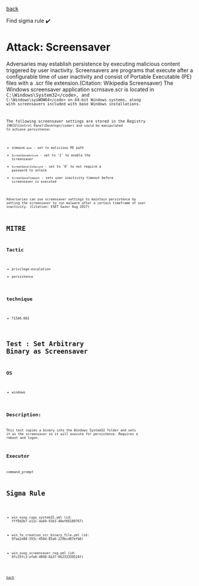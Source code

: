 
[back](../index.md)

Find sigma rule :heavy_check_mark: 

# Attack: Screensaver 

Adversaries may establish persistence by executing malicious content triggered by user inactivity. Screensavers are programs that execute after a configurable time of user inactivity and consist of Portable Executable (PE) files with a .scr file extension.(Citation: Wikipedia Screensaver) The Windows screensaver application scrnsave.scr is located in <code>C:\Windows\System32\</code>, and <code>C:\Windows\sysWOW64\</code>  on 64-bit Windows systems, along with screensavers included with base Windows installations.

The following screensaver settings are stored in the Registry (<code>HKCU\Control Panel\Desktop\</code>) and could be manipulated to achieve persistence:

* <code>SCRNSAVE.exe</code> - set to malicious PE path
* <code>ScreenSaveActive</code> - set to '1' to enable the screensaver
* <code>ScreenSaverIsSecure</code> - set to '0' to not require a password to unlock
* <code>ScreenSaveTimeout</code> - sets user inactivity timeout before screensaver is executed

Adversaries can use screensaver settings to maintain persistence by setting the screensaver to run malware after a certain timeframe of user inactivity. (Citation: ESET Gazer Aug 2017)

# MITRE
## Tactic
  - privilege-escalation
  - persistence


## technique
  - T1546.002


# Test : Set Arbitrary Binary as Screensaver
## OS
  - windows


## Description:
This test copies a binary into the Windows System32 folder and sets it as the screensaver so it will execute for persistence. Requires a reboot and logon.


## Executor
command_prompt

# Sigma Rule
 - win_susp_copy_system32.yml (id: fff9d2b7-e11c-4a69-93d3-40ef66189767)

 - win_fe_creation_scr_binary_file.yml (id: 97aa2e88-555c-450d-85a6-229bcd87efb8)

 - win_susp_screensaver_reg.yml (id: 0fc35fc3-efe6-4898-8a37-0b233339524f)



[back](../index.md)
